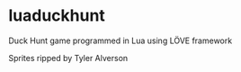 # luaduckhunt
Duck Hunt game programmed in Lua using LÖVE framework

Sprites ripped by Tyler Alverson

